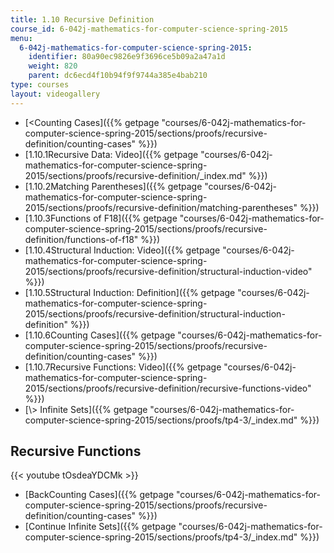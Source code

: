 ```yaml
---
title: 1.10 Recursive Definition
course_id: 6-042j-mathematics-for-computer-science-spring-2015
menu:
  6-042j-mathematics-for-computer-science-spring-2015:
    identifier: 80a90ec9826e9f3696ce5b09a2a47a1d
    weight: 820
    parent: dc6ecd4f10b94f9f9744a385e4bab210
type: courses
layout: videogallery
---
```

*   [<Counting Cases]({{% getpage "courses/6-042j-mathematics-for-computer-science-spring-2015/sections/proofs/recursive-definition/counting-cases" %}})
*   [1.10.1Recursive Data: Video]({{% getpage "courses/6-042j-mathematics-for-computer-science-spring-2015/sections/proofs/recursive-definition/_index.md" %}})
*   [1.10.2Matching Parentheses]({{% getpage "courses/6-042j-mathematics-for-computer-science-spring-2015/sections/proofs/recursive-definition/matching-parentheses" %}})
*   [1.10.3Functions of F18]({{% getpage "courses/6-042j-mathematics-for-computer-science-spring-2015/sections/proofs/recursive-definition/functions-of-f18" %}})
*   [1.10.4Structural Induction: Video]({{% getpage "courses/6-042j-mathematics-for-computer-science-spring-2015/sections/proofs/recursive-definition/structural-induction-video" %}})
*   [1.10.5Structural Induction: Definition]({{% getpage "courses/6-042j-mathematics-for-computer-science-spring-2015/sections/proofs/recursive-definition/structural-induction-definition" %}})
*   [1.10.6Counting Cases]({{% getpage "courses/6-042j-mathematics-for-computer-science-spring-2015/sections/proofs/recursive-definition/counting-cases" %}})
*   [1.10.7Recursive Functions: Video]({{% getpage "courses/6-042j-mathematics-for-computer-science-spring-2015/sections/proofs/recursive-definition/recursive-functions-video" %}})
*   [\\> Infinite Sets]({{% getpage "courses/6-042j-mathematics-for-computer-science-spring-2015/sections/proofs/tp4-3/_index.md" %}})

Recursive Functions
-------------------

{{< youtube tOsdeaYDCMk >}}

*   [BackCounting Cases]({{% getpage "courses/6-042j-mathematics-for-computer-science-spring-2015/sections/proofs/recursive-definition/counting-cases" %}})
*   [Continue Infinite Sets]({{% getpage "courses/6-042j-mathematics-for-computer-science-spring-2015/sections/proofs/tp4-3/_index.md" %}})